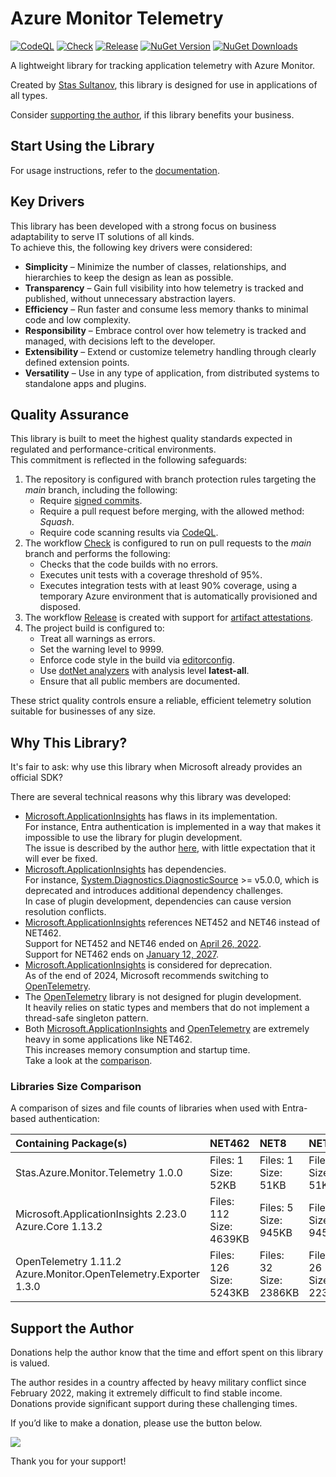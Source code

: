 # Azure Monitor Telemetry 

[![CodeQL](https://github.com/stas-sultanov/azure-monitor-telemetry/actions/workflows/github-code-scanning/codeql/badge.svg)](https://github.com/stas-sultanov/azure-monitor-telemetry/actions/workflows/github-code-scanning/codeql)
[![Check](https://github.com/stas-sultanov/azure-monitor-telemetry/actions/workflows/check.yml/badge.svg)](https://github.com/stas-sultanov/azure-monitor-telemetry/actions/workflows/check.yml)
[![Release](https://github.com/stas-sultanov/azure-monitor-telemetry/actions/workflows/release.yml/badge.svg)](https://github.com/stas-sultanov/azure-monitor-telemetry/actions/workflows/release.yml)
[![NuGet Version](https://img.shields.io/nuget/v/Stas.Azure.Monitor.Telemetry)](https://www.nuget.org/packages/Stas.Azure.Monitor.Telemetry)
[![NuGet Downloads](https://img.shields.io/nuget/dt/Stas.Azure.Monitor.Telemetry)](https://www.nuget.org/packages/Stas.Azure.Monitor.Telemetry)

A lightweight library for tracking application telemetry with Azure Monitor.

Created by [Stas Sultanov][linked_in_profile], this library is designed for use in applications of all types.

Consider [supporting the author](#support-the-author), if this library benefits your business.

## Start Using the Library

For usage instructions, refer to the [documentation](/doc/readme.md).

## Key Drivers

This library has been developed with a strong focus on business adaptability to serve IT solutions of all kinds.<br/>
To achieve this, the following key drivers were considered:

- **Simplicity** – Minimize the number of classes, relationships, and hierarchies to keep the design as lean as possible.  
- **Transparency** – Gain full visibility into how telemetry is tracked and published, without unnecessary abstraction layers.  
- **Efficiency** – Run faster and consume less memory thanks to minimal code and low complexity.  
- **Responsibility** – Embrace control over how telemetry is tracked and managed, with decisions left to the developer.  
- **Extensibility** – Extend or customize telemetry handling through clearly defined extension points.  
- **Versatility** – Use in any type of application, from distributed systems to standalone apps and plugins.

## Quality Assurance

This library is built to meet the highest quality standards expected in regulated and performance-critical environments.<br/>
This commitment is reflected in the following safeguards:

1. The repository is configured with branch protection rules targeting the *main* branch, including the following:
    - Require [signed commits][github_docs_verified_commit].
    - Require a pull request before merging, with the allowed method: *Squash*.
    - Require code scanning results via [CodeQL][github_workflow_code_ql].
2. The workflow [Check][github_workflow_check] is configured to run on pull requests to the *main* branch and performs the following:
    - Checks that the code builds with no errors.
    - Executes unit tests with a coverage threshold of 95%.
    - Executes integration tests with at least 90% coverage, using a temporary Azure environment that is automatically provisioned and disposed.
3. The workflow [Release][github_workflow_release] is created with support for [artifact attestations][github_docs_artifact_attestations].
4. The project build is configured to: 
    - Treat all warnings as errors.
    - Set the warning level to 9999.
    - Enforce code style in the build via [editorconfig](/.editorconfig).
    - Use [dotNet analyzers][dot_net_analyzers] with analysis level **latest-all**.
    - Ensure that all public members are documented.

These strict quality controls ensure a reliable, efficient telemetry solution suitable for businesses of any size.

## Why This Library?

It's fair to ask: why use this library when Microsoft already provides an official SDK?

There are several technical reasons why this library was developed:

- [Microsoft.ApplicationInsights][app_insights_nuget_2_23] has flaws in its implementation.<br/>
  For instance, Entra authentication is implemented in a way that makes it impossible to use the library for plugin development.<br/>
  The issue is described by the author [here][app_insights_issue_auth], with little expectation that it will ever be fixed.
- [Microsoft.ApplicationInsights][app_insights_nuget_2_23] has dependencies.<br/>
  For instance, [System.Diagnostics.DiagnosticSource](https://www.nuget.org/packages/System.Diagnostics.DiagnosticSource/) >= v5.0.0, which is deprecated and introduces additional dependency challenges.<br/>
  In case of plugin development, dependencies can cause version resolution conflicts.
- [Microsoft.ApplicationInsights][app_insights_nuget_2_23] references NET452 and NET46 instead of NET462.<br/>
  Support for NET452 and NET46 ended on [April 26, 2022][dot_net_lifecycle].<br/>
  Support for NET462 ends on [January 12, 2027][dot_net_lifecycle].
- [Microsoft.ApplicationInsights][app_insights_nuget_2_23] is considered for deprecation.<br/>
  As of the end of 2024, Microsoft recommends switching to [OpenTelemetry](https://learn.microsoft.com/azure/azure-monitor/app/app-insights-overview).
- The [OpenTelemetry][open_telemetry_nuget] library is not designed for plugin development.<br/>
  It heavily relies on static types and members that do not implement a thread-safe singleton pattern.
- Both [Microsoft.ApplicationInsights][app_insights_nuget_2_23] and [OpenTelemetry][open_telemetry_nuget] are extremely heavy in some applications like NET462.<br/>
  This increases memory consumption and startup time.<br/>
  Take a look at the [comparison](#libraries-size-comparison).

### Libraries Size Comparison

A comparison of sizes and file counts of libraries when used with Entra-based authentication:

| Containing Package(s) | NET462 | NET8 | NET9 |
| :-------------------- | :----- | :--- | :--- |
| Stas.Azure.Monitor.Telemetry 1.0.0 <br/> | Files: 1<br/>Size:  52KB | Files: 1<br/>Size: 51KB | Files: 1<br/>Size: 51KB |
| Microsoft.ApplicationInsights 2.23.0 <br/> Azure.Core 1.13.2 | Files: 112<br/>Size: 4639KB | Files: 5<br/>Size: 945KB | Files: 5<br/>Size: 945KB |
| OpenTelemetry 1.11.2 <br/> Azure.Monitor.OpenTelemetry.Exporter 1.3.0 | Files: 126<br/>Size: 5243KB | Files: 32<br/>Size: 2386KB | Files: 26<br/>Size: 2233KB |

## Support the Author

Donations help the author know that the time and effort spent on this library is valued.

The author resides in a country affected by heavy military conflict since February 2022, making it extremely difficult to find stable income. Donations provide significant support during these challenging times.

If you’d like to make a donation, please use the button below.

[![](https://www.paypalobjects.com/en_US/i/btn/btn_donate_LG.gif)](https://www.paypal.com/cgi-bin/webscr?cmd=_s-xclick&hosted_button_id=K2DPD6J3DJ2FN)

Thank you for your support!

[app_insights_issue_auth]: https://github.com/microsoft/ApplicationInsights-dotnet/issues/2945
[app_insights_nuget_2_23]: https://www.nuget.org/packages/Microsoft.ApplicationInsights/2.23.0
[azure_monitor]: https://docs.microsoft.com/azure/azure-monitor/overview
[diagnostic_source_nuget]: https://www.nuget.org/packages/System.Diagnostics.DiagnosticSource
[dot_net_lifecycle]: https://learn.microsoft.com/lifecycle/products/microsoft-net-framework
[dot_net_analyzers]: https://learn.microsoft.com/dotnet/fundamentals/code-analysis/overview
[github_docs_rule_sets]: https://docs.github.com/repositories/configuring-branches-and-merges-in-your-repository/managing-rulesets/about-rulesets
[github_docs_verified_commit]: https://docs.github.com/authentication/managing-commit-signature-verification
[github_docs_artifact_attestations]: https://docs.github.com/actions/security-for-github-actions/using-artifact-attestations
[github_workflow_code_ql]: https://github.com/stas-sultanov/azure-monitor-telemetry/actions/workflows/github-code-scanning/codeql
[github_workflow_check]: https://github.com/stas-sultanov/azure-monitor-telemetry/actions/workflows/check.yml
[github_workflow_release]: https://github.com/stas-sultanov/azure-monitor-telemetry/actions/workflows/release.yml
[linked_in_profile]: https://www.linkedin.com/in/stas-sultanov
[open_telemetry_nuget]: https://www.nuget.org/packages/OpenTelemetry
